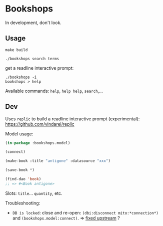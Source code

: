 # Bookshops

In development, don't look.

## Usage

    make build

    ./bookshops search terms

get a readline interactive prompt:

    ./bookshops -i
    bookshops > help

Available commands: `help`, `help help`, `search`,...


## Dev

Uses `replic` to build a readline interactive prompt (experimental):
https://github.com/vindarel/replic

Model usage:

```lisp
(in-package :bookshops.model)

(connect)

(make-book :title "antigone" :datasource "xxx")

(save-book *)

(find-dao 'book)
;; => #<Book antigone>
```

Slots: `title`... `quantity`, etc.

Troubleshooting:

- `DB is locked`: close and re-open: `(dbi:disconnect mito:*connection*)` and `(bookshops.model:connect)`. => [fixed upstream](https://github.com/fukamachi/mito/pull/28#issuecomment-377450798) ?
